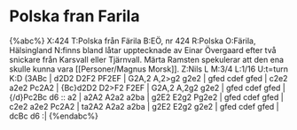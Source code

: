 # Polska fran Farila

{%abc%}
X:424
T:Polska från Färila
B:EÖ, nr 424
R:Polska
O:Färila, Hälsingland
N:finns bland låtar upptecknade av Einar Övergaard efter två snickare från Karsvall eller Tjärnvall. Märta Ramsten spekulerar att den ena skulle kunna vara [[Personer/Magnus Morsk]].
Z:Nils L
M:3/4
L:1/16
U:t=turn
K:D
(3ABc | d2D2 D2F2 PF2EF | G2A,2 A,2>g2 g2e2 | gfed cdef gfed | c2e2 a2e2 Pc2A2 |
{Bc}d2D2 D2>F2 F2EF | G2A,2 A,2g2 g2e2 | gfed cdef gfed | {/d}Pc2Bc d6 ::
a2 | a2A2 A2a2 a2ba | g2E2 E2g2 Pg2e2 | gfed cdef gfed | c2e2 a2e2 Pc2A2 |
ta2A2 A2a2 a2ba | g2E2 E2g2 g2e2 | gfed cdef gfed | dcBc d6 :|
{%endabc%}
